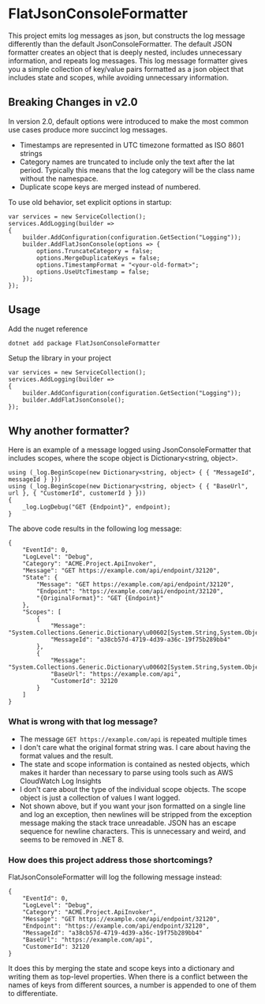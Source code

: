 # FlatJsonConsoleFormatter

This project emits log messages as json, but constructs the log message differently than the default
JsonConsoleFormatter. The default JSON formatter creates an object that is deeply nested, includes unnecessary
information, and repeats log messages. This log message formatter gives you a simple collection of key/value pairs
formatted as a json object that includes state and scopes, while avoiding unnecessary information.

## Breaking Changes in v2.0

In version 2.0, default options were introduced to make the most common use cases produce more succinct log messages.

* Timestamps are represented in UTC timezone formatted as ISO 8601 strings
* Category names are truncated to include only the text after the lat period. Typically this means that the log category will be the class name without the namespace.
* Duplicate scope keys are merged instead of numbered.

To use old behavior, set explicit options in startup:

    var services = new ServiceCollection();
    services.AddLogging(builder =>
    {
        builder.AddConfiguration(configuration.GetSection("Logging"));
        builder.AddFlatJsonConsole(options => {
            options.TruncateCategory = false;
            options.MergeDuplicateKeys = false;
            options.TimestampFormat = "<your-old-format>";
            options.UseUtcTimestamp = false;
        });
    });

## Usage

Add the nuget reference

    dotnet add package FlatJsonConsoleFormatter

Setup the library in your project

    var services = new ServiceCollection();
    services.AddLogging(builder =>
    {
        builder.AddConfiguration(configuration.GetSection("Logging"));
        builder.AddFlatJsonConsole();
    });

## Why another formatter?

Here is an example of a message logged using JsonConsoleFormatter that includes scopes, where the scope object is
Dictionary<string, object>.

    using (_log.BeginScope(new Dictionary<string, object> { { "MessageId", messageId } }))
    using (_log.BeginScope(new Dictionary<string, object> { { "BaseUrl", url }, { "CustomerId", customerId } }))
    {
        _log.LogDebug("GET {Endpoint}", endpoint);
    }

The above code results in the following log message:

    {
        "EventId": 0,
        "LogLevel": "Debug",
        "Category": "ACME.Project.ApiInvoker",
        "Message": "GET https://example.com/api/endpoint/32120",
        "State": {
            "Message": "GET https://example.com/api/endpoint/32120",
            "Endpoint": "https://example.com/api/endpoint/32120",
            "{OriginalFormat}": "GET {Endpoint}"
        },
        "Scopes": [
            {
                "Message": "System.Collections.Generic.Dictionary\u00602[System.String,System.Object]",
                "MessageId": "a38cb57d-4719-4d39-a36c-19f75b289bb4"
            },
            {
                "Message": "System.Collections.Generic.Dictionary\u00602[System.String,System.Object]",
                "BaseUrl": "https://example.com/api",
                "CustomerId": 32120
            }
        ]
    }

### What is wrong with that log message?

* The message `GET https://example.com/api` is repeated multiple times
* I don't care what the original format string was. I care about having the format values and the result.
* The state and scope information is contained as nested objects, which makes it harder than necessary to parse using
  tools such as AWS CloudWatch Log Insights
* I don't care about the type of the individual scope objects. The scope object is just a collection of values I want
  logged.
* Not shown above, but if you want your json formatted on a single line and log an exception, then newlines will be
  stripped from the exception message making the stack trace unreadable. JSON has an escape sequence for newline
  characters. This is unnecessary and weird, and seems to be removed in .NET 8.

### How does this project address those shortcomings?

FlatJsonConsoleFormatter will log the following message instead:

    {
        "EventId": 0,
        "LogLevel": "Debug",
        "Category": "ACME.Project.ApiInvoker",
        "Message": "GET https://example.com/api/endpoint/32120",
        "Endpoint": "https://example.com/api/endpoint/32120",
        "MessageId": "a38cb57d-4719-4d39-a36c-19f75b289bb4"
        "BaseUrl": "https://example.com/api",
        "CustomerId": 32120
    }

It does this by merging the state and scope keys into a dictionary and writing them as top-level properties. When there
is a conflict between the names of keys from different sources, a number is appended to one of them to differentiate.

